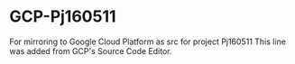 # GCP-Pj160511
For mirroring to Google Cloud Platform as src for project Pj160511
This line was added from GCP's Source Code Editor.
